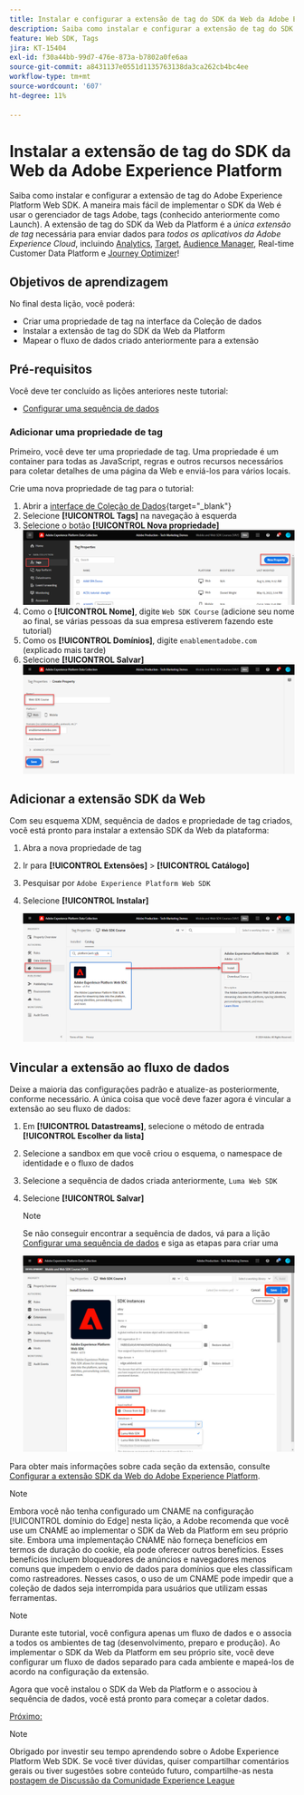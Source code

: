 ```yaml
---
title: Instalar e configurar a extensão de tag do SDK da Web da Adobe Experience Platform
description: Saiba como instalar e configurar a extensão de tag do SDK da Web da Platform na interface da Coleção de dados. Esta lição é parte do tutorial Implementar a Adobe Experience Cloud com o SDK da web.
feature: Web SDK, Tags
jira: KT-15404
exl-id: f30a44bb-99d7-476e-873a-b7802a0fe6aa
source-git-commit: a8431137e0551d1135763138da3ca262cb4bc4ee
workflow-type: tm+mt
source-wordcount: '607'
ht-degree: 11%

---
```


# Instalar a extensão de tag do SDK da Web da Adobe Experience Platform

Saiba como instalar e configurar a extensão de tag do Adobe Experience Platform Web SDK. A maneira mais fácil de implementar o SDK da Web é usar o gerenciador de tags Adobe, tags (conhecido anteriormente como Launch). A extensão de tag do SDK da Web da Platform é a _única extensão de tag_ necessária para enviar dados para _todos os aplicativos da Adobe Experience Cloud_, incluindo [Analytics](setup-analytics.md), [Target](setup-target.md), [Audience Manager](setup-audience-manager.md), Real-time Customer Data Platform e [Journey Optimizer](setup-web-channel.md)!

## Objetivos de aprendizagem

No final desta lição, você poderá:

* Criar uma propriedade de tag na interface da Coleção de dados
* Instalar a extensão de tag do SDK da Web da Platform
* Mapear o fluxo de dados criado anteriormente para a extensão

## Pré-requisitos

Você deve ter concluído as lições anteriores neste tutorial:

* [Configurar uma sequência de dados](configure-datastream.md)

### Adicionar uma propriedade de tag

Primeiro, você deve ter uma propriedade de tag. Uma propriedade é um container para todas as JavaScript, regras e outros recursos necessários para coletar detalhes de uma página da Web e enviá-los para vários locais.

Crie uma nova propriedade de tag para o tutorial:

1. Abrir a [interface de Coleção de Dados](https://launch.adobe.com/){target="_blank"}
1. Selecione **[!UICONTROL Tags]** na navegação à esquerda
1. Selecione o botão **[!UICONTROL Nova propriedade]**
   ![Adicionar uma nova propriedade](assets/websdk-property-addNewProperty.png)
1. Como o **[!UICONTROL Nome]**, digite `Web SDK Course` (adicione seu nome ao final, se várias pessoas da sua empresa estiverem fazendo este tutorial)
1. Como os **[!UICONTROL Domínios]**, digite `enablementadobe.com` (explicado mais tarde)
1. Selecione **[!UICONTROL Salvar]**
   ![Detalhes da propriedade](assets/websdk-property-propertyDetails.png)

## Adicionar a extensão SDK da Web

Com seu esquema XDM, sequência de dados e propriedade de tag criados, você está pronto para instalar a extensão SDK da Web da plataforma:

1. Abra a nova propriedade de tag
1. Ir para **[!UICONTROL Extensões]** > **[!UICONTROL Catálogo]**
1. Pesquisar por `Adobe Experience Platform Web SDK`
1. Selecione **[!UICONTROL Instalar]**

   ![Instalar Extensão SDK da Web](assets/extension-platform-web-sdk.png)


## Vincular a extensão ao fluxo de dados

Deixe a maioria das configurações padrão e atualize-as posteriormente, conforme necessário. A única coisa que você deve fazer agora é vincular a extensão ao seu fluxo de dados:

1. Em **[!UICONTROL Datastreams]**, selecione o método de entrada **[!UICONTROL Escolher da lista]**
1. Selecione a sandbox em que você criou o esquema, o namespace de identidade e o fluxo de dados
1. Selecione a sequência de dados criada anteriormente, `Luma Web SDK`
1. Selecione **[!UICONTROL Salvar]**

   >[!NOTE]
   >
   > Se não conseguir encontrar a sequência de dados, vá para a lição [Configurar uma sequência de dados](configure-datastream.md) e siga as etapas para criar uma

   ![Seleção de sequência de dados](assets/extension-luma-web-sdk-datastream-extension.png)

Para obter mais informações sobre cada seção da extensão, consulte [Configurar a extensão SDK da Web do Adobe Experience Platform](https://experienceleague.adobe.com/en/docs/experience-platform/tags/extensions/client/web-sdk/web-sdk-extension-configuration).

>[!NOTE]
>
>Embora você não tenha configurado um CNAME na configuração [!UICONTROL domínio do Edge] nesta lição, a Adobe recomenda que você use um CNAME ao implementar o SDK da Web da Platform em seu próprio site. Embora uma implementação CNAME não forneça benefícios em termos de duração do cookie, ela pode oferecer outros benefícios. Esses benefícios incluem bloqueadores de anúncios e navegadores menos comuns que impedem o envio de dados para domínios que eles classificam como rastreadores. Nesses casos, o uso de um CNAME pode impedir que a coleção de dados seja interrompida para usuários que utilizam essas ferramentas.

>[!NOTE]
>
>Durante este tutorial, você configura apenas um fluxo de dados e o associa a todos os ambientes de tag (desenvolvimento, preparo e produção). Ao implementar o SDK da Web da Platform em seu próprio site, você deve configurar um fluxo de dados separado para cada ambiente e mapeá-los de acordo na configuração da extensão.

Agora que você instalou o SDK da Web da Platform e o associou à sequência de dados, você está pronto para começar a coletar dados.

[Próximo: ](create-data-elements.md)

>[!NOTE]
>
>Obrigado por investir seu tempo aprendendo sobre o Adobe Experience Platform Web SDK. Se você tiver dúvidas, quiser compartilhar comentários gerais ou tiver sugestões sobre conteúdo futuro, compartilhe-as nesta [postagem de Discussão da Comunidade Experience League](https://experienceleaguecommunities.adobe.com/t5/adobe-experience-platform-data/tutorial-discussion-implement-adobe-experience-cloud-with-web/td-p/444996)
